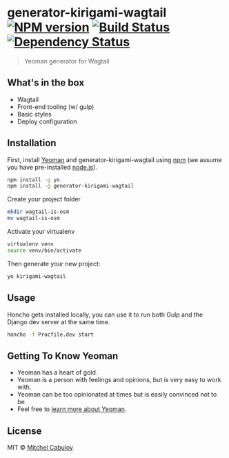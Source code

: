 # generator-kirigami-wagtail [![NPM version][npm-image]][npm-url] [![Build Status][travis-image]][travis-url] [![Dependency Status][daviddm-image]][daviddm-url]
> Yeoman generator for Wagtail

## What's in the box

 * Wagtail
 * Front-end tooling (w/ gulp)
 * Basic styles
 * Deploy configuration

## Installation

First, install [Yeoman](http://yeoman.io) and generator-kirigami-wagtail using [npm](https://www.npmjs.com/) (we assume you have pre-installed [node.js](https://nodejs.org/)).

```bash
npm install -g yo
npm install -g generator-kirigami-wagtail
```

Create your project folder

```bash
mkdir wagtail-is-osm
mv wagtail-is-osm
```

Activate your virtualenv

```bash
virtualenv venv
source venv/bin/activate
```

Then generate your new project:

```bash
yo kirigami-wagtail
```

## Usage

Honcho gets installed locally, you can use it to run both Gulp and the Django
dev server at the same time.

```bash
honcho -f Procfile.dev start
```

## Getting To Know Yeoman

 * Yeoman has a heart of gold.
 * Yeoman is a person with feelings and opinions, but is very easy to work with.
 * Yeoman can be too opinionated at times but is easily convinced not to be.
 * Feel free to [learn more about Yeoman](http://yeoman.io/).

## License

MIT © [Mitchel Cabuloy](https://mitchel.me)


[npm-image]: https://badge.fury.io/js/generator-kirigami-wagtail.svg
[npm-url]: https://npmjs.org/package/generator-kirigami-wagtail
[travis-image]: https://travis-ci.org/mixxorz/generator-kirigami-wagtail.svg?branch=master
[travis-url]: https://travis-ci.org/mixxorz/generator-kirigami-wagtail
[daviddm-image]: https://david-dm.org/mixxorz/generator-kirigami-wagtail.svg?theme=shields.io
[daviddm-url]: https://david-dm.org/mixxorz/generator-kirigami-wagtail
